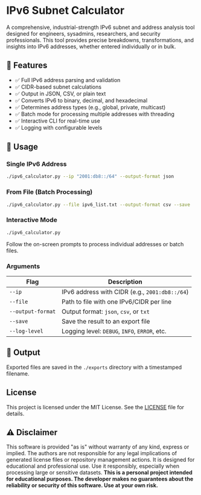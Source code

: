 # IPv6 Subnet Calculator

A comprehensive, industrial-strength IPv6 subnet and address analysis tool designed for engineers, sysadmins, researchers, and security professionals. This tool provides precise breakdowns, transformations, and insights into IPv6 addresses, whether entered individually or in bulk.


## 📌 Features

- ✅ Full IPv6 address parsing and validation  
- ✅ CIDR-based subnet calculations  
- ✅ Output in JSON, CSV, or plain text  
- ✅ Converts IPv6 to binary, decimal, and hexadecimal  
- ✅ Determines address types (e.g., global, private, multicast)  
- ✅ Batch mode for processing multiple addresses with threading  
- ✅ Interactive CLI for real-time use  
- ✅ Logging with configurable levels

## 🚀 Usage

### Single IPv6 Address

```bash
./ipv6_calculator.py --ip "2001:db8::/64" --output-format json
```

### From File (Batch Processing)

```bash
./ipv6_calculator.py --file ipv6_list.txt --output-format csv --save
```

### Interactive Mode

```bash
./ipv6_calculator.py
```

Follow the on-screen prompts to process individual addresses or batch files.

### Arguments

| Flag              | Description                                    |
| ----------------- | ---------------------------------------------- |
| `--ip`            | IPv6 address with CIDR (e.g., `2001:db8::/64`) |
| `--file`          | Path to file with one IPv6/CIDR per line       |
| `--output-format` | Output format: `json`, `csv`, or `txt`         |
| `--save`          | Save the result to an export file              |
| `--log-level`     | Logging level: `DEBUG`, `INFO`, `ERROR`, etc.  |

## 📂 Output

Exported files are saved in the `./exports` directory with a timestamped filename.

## License

This project is licensed under the MIT License. See the [LICENSE](../LICENSE) file for details.

## ⚠️ Disclaimer

This software is provided "as is" without warranty of any kind, express or implied. The authors are not responsible for any legal implications of generated license files or repository management actions. It is designed for educational and professional use. Use it responsibly, especially when processing large or sensitive datasets. **This is a personal project intended for educational purposes. The developer makes no guarantees about the reliability or security of this software. Use at your own risk.**
